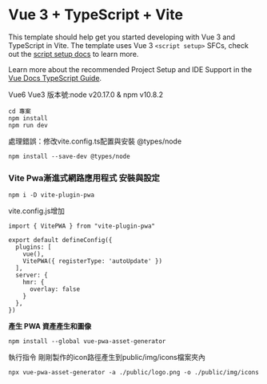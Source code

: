 # Vue 3 + TypeScript + Vite

This template should help get you started developing with Vue 3 and TypeScript in Vite. The template uses Vue 3 `<script setup>` SFCs, check out the [script setup docs](https://v3.vuejs.org/api/sfc-script-setup.html#sfc-script-setup) to learn more.

Learn more about the recommended Project Setup and IDE Support in the [Vue Docs TypeScript Guide](https://vuejs.org/guide/typescript/overview.html#project-setup).


Vue6 Vue3
版本號:node v20.17.0 & npm v10.8.2
```
cd 專案
npm install
npm run dev
```

處理錯誤：修改vite.config.ts配置與安裝 @types/node
```
npm install --save-dev @types/node
```

### Vite Pwa漸進式網路應用程式 安裝與設定
```
npm i -D vite-plugin-pwa
```
vite.config.js增加
```
import { VitePWA } from "vite-plugin-pwa"

export default defineConfig({
  plugins: [
    vue(),
    VitePWA({ registerType: 'autoUpdate' })
  ],
  server: {
    hmr: {
      overlay: false
    }
  },
})
```
<b>產生 PWA 資產產生和圖像</b>
```
npm install --global vue-pwa-asset-generator

```
執行指令
剛剛製作的icon路徑產生到public/img/icons檔案夾內
```
npx vue-pwa-asset-generator -a ./public/logo.png -o ./public/img/icons


```

